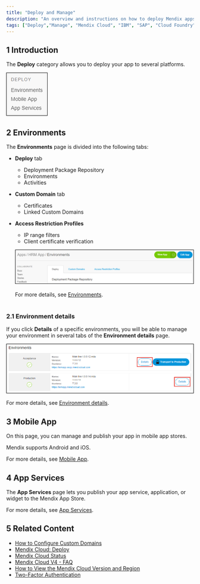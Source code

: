 ```yaml
---
title: "Deploy and Manage"
description: "An overview and instructions on how to deploy Mendix apps to different environments and how to manage that deployment."
tags: ["Deploy","Manage", "Mendix Cloud", "IBM", "SAP", "Cloud Foundry", "Kubernetes", "On-premises", "Environment"]
---
```


## 1 Introduction

The **Deploy** category allows you to deploy your app to several platforms.

   ![](attachments/deploy.png)

## 2 Environments

The **Environments** page is divided into the following tabs:

* **Deploy** tab
    * Deployment Package Repository
    * Environments
    * Activities
* **Custom Domain** tab
    * Certificates
    * Linked Custom Domains
* **Access Restriction Profiles**
    * IP range filters
    * Client certificate verification
    

   ![](attachments/environment-tab.png)    
​    
For more details, see [Environments](environments).    
​    
### 2.1 Environment details

If you click **Details** of a specific environments, you will be able to manage your environment in several tabs of the **Environment details** page.

   ![](attachments/environment-details.png)

For more details, see [Environment details](environments-details).       

## 3 Mobile App

On this page, you can manage and publish your app in mobile app stores.

Mendix supports Android and iOS.

For more details, see [Mobile App](mobileapp).  

## 4 App Services

The **App Services** page lets you publish your app service, application, or widget to the Mendix App Store.

For more details, see [App Services](app-services).  

## 5 Related Content

* [How to Configure Custom Domains](../howto/custom-domains)
* [Mendix Cloud: Deploy](mendix-cloud-deploy)
* [Mendix Cloud Status](mendix-cloud-status)
* [Mendix Cloud V4 - FAQ](/developerportal/deploy/mxcloudv4)
* [How to View the Mendix Cloud Version and Region](../howto/cloud-version-region)
* [Two-Factor Authentication](two-factor-authentication)
